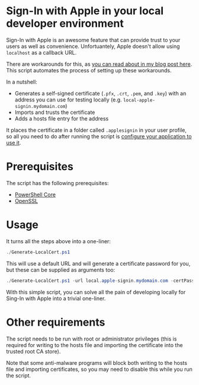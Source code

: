 # Sign-In with Apple in your local developer environment

Sign-In with Apple is an awesome feature that can provide trust to your users as well as convenience. Unfortuantely, Apple doesn't allow using `localhost` as a callback URL.

There are workarounds for this, as [you can read about in my blog post here](https://goforgoldman.com/posts/2023-local-apple-signin/). This script automates the process of setting up these workarounds.
    
In a nutshell:
* Generates a self-signed certificate (`.pfx`, `.crt`, `.pem`, and `.key`) with an address you can use for testing locally (e.g. `local-apple-signin.mydomain.com`)
* Imports and trusts the certificate
* Adds a hosts file entry for the address

It places the certificate in a folder called `.applesignin` in your user profile, so all you need to do after running the script is [configure your application to use it](#configure-your-application-to-use-the-local-url-and-ssl-certificate).

# Prerequisites
The script has the following prerequisites:
* [PowerShell Core](https://github.com/PowerShell/PowerShell)
* [OpenSSL](https://www.openssl.org)


# Usage
It turns all the steps above into a one-liner:

```powershell
./Generate-LocalCert.ps1
```

This will use a default URL and will generate a certificate password for you, but these can be supplied as arguments too:

```powershell
./Generate-LocalCert.ps1 -url local.apple-signin.mydomain.com -certPassword myC00lp@55w%rd
```

With this simple script, you can solve all the pain of developing locally for Sing-In with Apple into a trivial one-liner.

# Other requirements
The script needs to be run with root or administrator privileges (this is required for writing to the hosts file and importing the certificate into the trusted root CA store).
    
Note that some anti-malware programs will block both writing to the hosts file and importing certificates, so you may need to disable this while you run the script.
